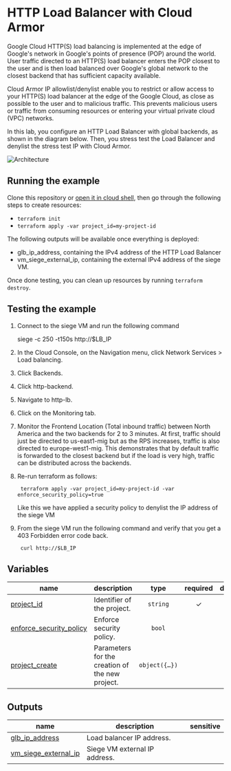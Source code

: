 # HTTP Load Balancer with Cloud Armor

Google Cloud HTTP(S) load balancing is implemented at the edge of Google's network in Google's points of presence (POP) around the world. User traffic directed to an HTTP(S) load balancer enters the POP closest to the user and is then load balanced over Google's global network to the closest backend that has sufficient capacity available.

Cloud Armor IP allowlist/denylist enable you to restrict or allow access to your HTTP(S) load balancer at the edge of the Google Cloud, as close as possible to the user and to malicious traffic. This prevents malicious users or traffic from consuming resources or entering your virtual private cloud (VPC) networks.

In this lab, you configure an HTTP Load Balancer with global backends, as shown in the diagram below. Then, you stress test the Load Balancer and denylist the stress test IP with Cloud Armor.

![Architecture](architecture.png)

## Running the example

Clone this repository or [open it in cloud shell](https://ssh.cloud.google.com/cloudshell/editor?cloudshell_git_repo=https%3A%2F%2Fgithub.com%2Fterraform-google-modules%2Fcloud-foundation-fabric&cloudshell_print=cloud-shell-readme.txt&cloudshell_working_dir=examples%2Fcloud-operations%2Fglb-and-armor), then go through the following steps to create resources:

* `terraform init`
* `terraform apply -var project_id=my-project-id`

The following outputs will be available once everything is deployed:

* glb_ip_address, containing the IPv4 address of the HTTP Load Balancer 
* vm_siege_external_ip, containing the external IPv4 address of the siege VM.

Once done testing, you can clean up resources by running `terraform destroy`.

## Testing the example

1. Connect to the siege VM and run the following command 

    siege -c 250 -t150s http://$LB_IP

2. In the Cloud Console, on the Navigation menu, click Network Services > Load balancing.
3. Click Backends.
4. Click http-backend.
5. Navigate to http-lb.
6. Click on the Monitoring tab.
7. Monitor the Frontend Location (Total inbound traffic) between North America and the two backends for 2 to 3 minutes. At first, traffic should just be directed to us-east1-mig but as the RPS increases, traffic is also directed to europe-west1-mig. This demonstrates that by default traffic is forwarded to the closest backend but if the load is very high, traffic can be distributed across the backends.
8. Re-run terraform as follows:

        terraform apply -var project_id=my-project-id -var enforce_security_policy=true

   Like this we have applied a security policy to denylist the IP address of the siege VM

9. From the siege VM run the following command and verify that you get a 403 Forbidden error code back.

        curl http://$LB_IP
        
<!-- BEGIN TFDOC -->

## Variables

| name | description | type | required | default |
|---|---|:---:|:---:|:---:|
| [project_id](variables.tf#L26) | Identifier of the project. | <code>string</code> | ✓ |  |
| [enforce_security_policy](variables.tf#L31) | Enforce security policy. | <code>bool</code> |  | <code>true</code> |
| [project_create](variables.tf#L17) | Parameters for the creation of the new project. | <code title="object&#40;&#123;&#10;  billing_account_id &#61; string&#10;  parent             &#61; string&#10;&#125;&#41;">object&#40;&#123;&#8230;&#125;&#41;</code> |  | <code>null</code> |

## Outputs

| name | description | sensitive |
|---|---|:---:|
| [glb_ip_address](outputs.tf#L18) | Load balancer IP address. |  |
| [vm_siege_external_ip](outputs.tf#L23) | Siege VM external IP address. |  |

<!-- END TFDOC -->
